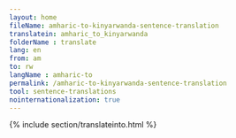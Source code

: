 ```yaml
---
layout: home
fileName: amharic-to-kinyarwanda-sentence-translation
translatein: amharic_to_kinyarwanda
folderName : translate
lang: en
from: am
to: rw
langName : amharic-to
permalink: /amharic-to-kinyarwanda-sentence-translation
tool: sentence-translations
nointernationalization: true
---
```

{% include section/translateinto.html %}
